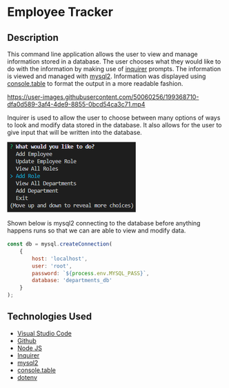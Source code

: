 # Employee Tracker

## Description

This command line application allows the user to view and manage information stored in a database. The user chooses what they would like to do with the information by making use of [inquirer](https://www.npmjs.com/package/inquirer) prompts. The information is viewed and managed with [mysql2](https://www.npmjs.com/package/mysql2). Information was displayed using [console.table](https://www.npmjs.com/package/console.table) to format the output in a more readable fashion.



https://user-images.githubusercontent.com/50060256/199368710-dfa0d589-3af4-4de9-8855-0bcd54ca3c71.mp4




Inquirer is used to allow the user to choose between many options of ways to look and modify data stored in the database. It also allows for the user to give input that will be written into the database.

![Image of user choices](./assets/images/userChoices.png)


Shown below is mysql2 connecting to the database before anything happens runs so that we can are able to view and modify data. 

```js
const db = mysql.createConnection(
    {
        host: 'localhost',
        user: 'root',
        password: `${process.env.MYSQL_PASS}`,
        database: 'departments_db'
    }
);
```

## Technologies Used

- [Visual Studio Code](https://code.visualstudio.com/)
- [Github](https://github.com/)
- [Node JS](https://nodejs.org/dist/latest-v16.x/docs/api/)
- [Inquirer](https://www.npmjs.com/package/inquirer)
- [mysql2](https://www.npmjs.com/package/mysql2)
- [console.table](https://www.npmjs.com/package/console.table)
- [dotenv](https://www.npmjs.com/package/dotenv)
